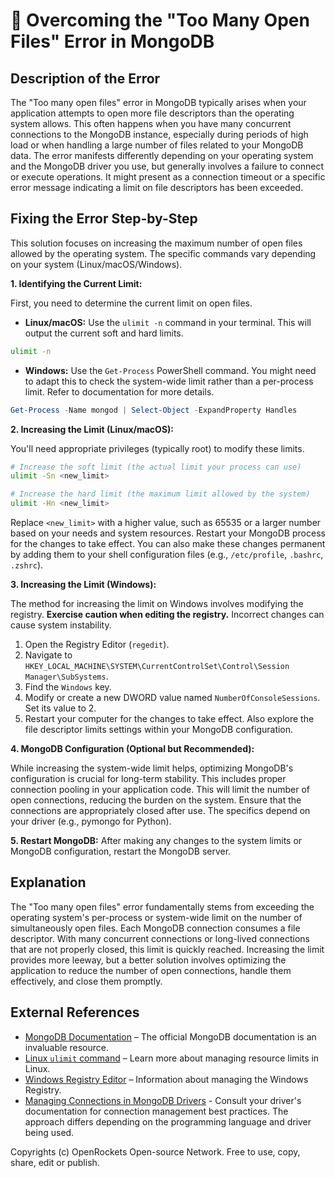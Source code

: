 # 🐞 Overcoming the "Too Many Open Files" Error in MongoDB


## Description of the Error

The "Too many open files" error in MongoDB typically arises when your application attempts to open more file descriptors than the operating system allows. This often happens when you have many concurrent connections to the MongoDB instance, especially during periods of high load or when handling a large number of files related to your MongoDB data.  The error manifests differently depending on your operating system and the MongoDB driver you use, but generally involves a failure to connect or execute operations.  It might present as a connection timeout or a specific error message indicating a limit on file descriptors has been exceeded.

## Fixing the Error Step-by-Step

This solution focuses on increasing the maximum number of open files allowed by the operating system.  The specific commands vary depending on your system (Linux/macOS/Windows).

**1. Identifying the Current Limit:**

First, you need to determine the current limit on open files.

* **Linux/macOS:** Use the `ulimit -n` command in your terminal.  This will output the current soft and hard limits.

```bash
ulimit -n
```

* **Windows:** Use the `Get-Process` PowerShell command. You might need to adapt this to check the system-wide limit rather than a per-process limit. Refer to documentation for more details.

```powershell
Get-Process -Name mongod | Select-Object -ExpandProperty Handles
```


**2. Increasing the Limit (Linux/macOS):**

You'll need appropriate privileges (typically root) to modify these limits.

```bash
# Increase the soft limit (the actual limit your process can use)
ulimit -Sn <new_limit>

# Increase the hard limit (the maximum limit allowed by the system)
ulimit -Hn <new_limit>
```

Replace `<new_limit>` with a higher value, such as 65535 or a larger number based on your needs and system resources.  Restart your MongoDB process for the changes to take effect.  You can also make these changes permanent by adding them to your shell configuration files (e.g., `/etc/profile`, `.bashrc`, `.zshrc`).

**3. Increasing the Limit (Windows):**

The method for increasing the limit on Windows involves modifying the registry.  **Exercise caution when editing the registry.**  Incorrect changes can cause system instability.

1. Open the Registry Editor (`regedit`).
2. Navigate to `HKEY_LOCAL_MACHINE\SYSTEM\CurrentControlSet\Control\Session Manager\SubSystems`.
3. Find the `Windows` key.
4. Modify or create a new DWORD value named `NumberOfConsoleSessions`.  Set its value to 2.
5. Restart your computer for the changes to take effect.  Also explore the file descriptor limits settings within your MongoDB configuration.

**4. MongoDB Configuration (Optional but Recommended):**

While increasing the system-wide limit helps, optimizing MongoDB's configuration is crucial for long-term stability.  This includes proper connection pooling in your application code. This will limit the number of open connections, reducing the burden on the system.  Ensure that the connections are appropriately closed after use.  The specifics depend on your driver (e.g., pymongo for Python).


**5.  Restart MongoDB:**  After making any changes to the system limits or MongoDB configuration, restart the MongoDB server.


## Explanation

The "Too many open files" error fundamentally stems from exceeding the operating system's per-process or system-wide limit on the number of simultaneously open files.  Each MongoDB connection consumes a file descriptor. With many concurrent connections or long-lived connections that are not properly closed, this limit is quickly reached. Increasing the limit provides more leeway, but a better solution involves optimizing the application to reduce the number of open connections, handle them effectively, and close them promptly.


## External References

* [MongoDB Documentation](https://www.mongodb.com/docs/) – The official MongoDB documentation is an invaluable resource.
* [Linux `ulimit` command](https://man7.org/linux/man-pages/man1/ulimit.1.html) –  Learn more about managing resource limits in Linux.
* [Windows Registry Editor](https://docs.microsoft.com/en-us/windows/win32/sysinfo/registry) – Information about managing the Windows Registry.
* [Managing Connections in MongoDB Drivers](https://www.mongodb.com/docs/drivers/) - Consult your driver's documentation for connection management best practices.  The approach differs depending on the programming language and driver being used.


Copyrights (c) OpenRockets Open-source Network. Free to use, copy, share, edit or publish.


